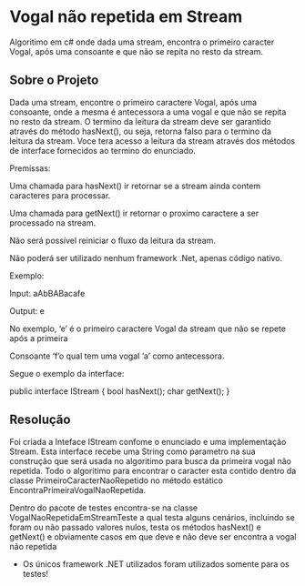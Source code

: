 # Vogal não repetida em Stream

Algoritimo em c# onde dada uma stream, encontra o primeiro caracter Vogal, após uma consoante e que não se repita no resto da stream.

## Sobre o Projeto
Dada uma stream, encontre o primeiro caractere Vogal, após uma consoante, onde a mesma é antecessora a uma vogal e que não se repita no resto da stream. O termino da leitura da stream deve ser garantido através do método hasNext(), ou seja, retorna falso para o termino da leitura da stream. Voce tera acesso a leitura da stream através dos métodos de interface fornecidos ao termino do enunciado.

Premissas:

Uma chamada para hasNext() ir retornar se a stream ainda contem caracteres para processar.

Uma chamada para getNext() ir retornar o proximo caractere a ser processado na stream.

Não será possível reiniciar o fluxo da leitura da stream.

Não poderá ser utilizado nenhum framework .Net, apenas código nativo.

Exemplo:

Input:  aAbBABacafe

Output: e

No exemplo, ‘e’ é o primeiro caractere Vogal da stream que não se repete após a primeira

Consoante ‘f’o qual tem uma vogal ‘a’ como antecessora.

Segue o exemplo da interface:

public interface IStream {
    bool hasNext();
    char getNext();
}

## Resolução
Foi criada a Inteface IStream confome o enunciado e uma implementação Stream. Esta interface recebe uma String como parametro na sua construção que será usada no algoritimo para busca da primeira vogal não repetida. Todo o algoritimo para encontrar o caracter esta contido dentro da classe PrimeiroCaracterNaoRepetido no método estático EncontraPrimeiraVogalNaoRepetida.

Dentro do pacote de testes encontra-se na classe VogalNaoRepetidaEmStreamTeste a qual testa alguns cenários, incluindo se foram ou não passado valores nulos, testa os métodos hasNext() e getNext() e obviamente casos em que deve e não deve ser encontra a vogal não repetida

* Os únicos framework .NET utilizados foram utilizados somente para os testes!

